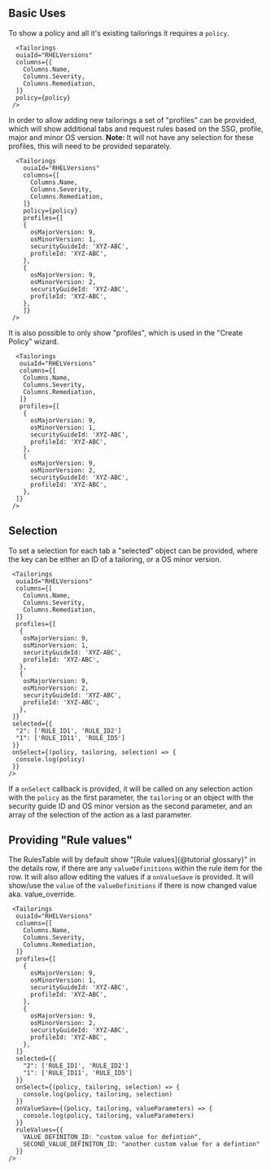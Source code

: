 
## Basic Uses

To show a policy and all it's existing tailorings it requires a `policy`.

```
  <Tailorings
  ouiaId="RHELVersions"
  columns={[
    Columns.Name,
    Columns.Severity,
    Columns.Remediation,
  ]}
  policy={policy}
 />
```

In order to allow adding new tailorings a set of "profiles" can be provided, which will show additional tabs and request rules based on the SSG, profile, major and minor OS version.
**Note:** It will not have any selection for these profiles, this will need to be provided separately.

```
  <Tailorings
    ouiaId="RHELVersions"
    columns={[
      Columns.Name,
      Columns.Severity,
      Columns.Remediation,
    ]}
    policy={policy}
    profiles={[
    {
      osMajorVersion: 9,
      osMinorVersion: 1,
      securityGuideId: 'XYZ-ABC',
      profileId: 'XYZ-ABC',
    },
    {
      osMajorVersion: 9,
      osMinorVersion: 2,
      securityGuideId: 'XYZ-ABC',
      profileId: 'XYZ-ABC',
    },
    ]}
 />
```

It is also possible to only show "profiles", which is used in the "Create Policy" wizard.

```
  <Tailorings
   ouiaId="RHELVersions"
   columns={[
    Columns.Name,
    Columns.Severity,
    Columns.Remediation,
   ]}
   profiles={[
    {
      osMajorVersion: 9,
      osMinorVersion: 1,
      securityGuideId: 'XYZ-ABC',
      profileId: 'XYZ-ABC',
    },
    {
      osMajorVersion: 9,
      osMinorVersion: 2,
      securityGuideId: 'XYZ-ABC',
      profileId: 'XYZ-ABC',
    },
  ]}
 />

```

## Selection

To set a selection for each tab a "selected" object can be provided, where the key can be either an ID of a tailoring, or a OS minor version.

```
 <Tailorings
  ouiaId="RHELVersions"
  columns={[
    Columns.Name,
    Columns.Severity,
    Columns.Remediation,
  ]}
  profiles={[
   {
    osMajorVersion: 9,
    osMinorVersion: 1,
    securityGuideId: 'XYZ-ABC',
    profileId: 'XYZ-ABC',
   },
   {
    osMajorVersion: 9,
    osMinorVersion: 2,
    securityGuideId: 'XYZ-ABC',
    profileId: 'XYZ-ABC',
   },
 ]}
 selected={{
  "2": ['RULE_ID1', 'RULE_ID2']
  "1": ['RULE_ID11', 'RULE_ID5']
 }}
 onSelect={(policy, tailoring, selection) => {
  console.log(policy)
 }}
/>
```

If a `onSelect` callback is provided, it will be called on any selection action with the `policy` as the first parameter, the `tailoring` or an object with the security guide ID and OS minor version as the second parameter, and an array of the selection of the action as a last parameter.

## Providing "Rule values"

The RulesTable will by default show "[Rule values]{@tutorial glossary}" in the details row, if there are any `valueDefinitions` within the rule item for the row.
It will also allow editing the values if a `onValueSave` is provided. It will show/use the `value` of the `valueDefinitions` if there is now changed value aka. value_override.

```
 <Tailorings
  ouiaId="RHELVersions"
  columns={[
    Columns.Name,
    Columns.Severity,
    Columns.Remediation,
  ]}
  profiles={[
    {
      osMajorVersion: 9,
      osMinorVersion: 1,
      securityGuideId: 'XYZ-ABC',
      profileId: 'XYZ-ABC',
    },
    {
      osMajorVersion: 9,
      osMinorVersion: 2,
      securityGuideId: 'XYZ-ABC',
      profileId: 'XYZ-ABC',
    },
  ]}
  selected={{
    "2": ['RULE_ID1', 'RULE_ID2']
    "1": ['RULE_ID11', 'RULE_ID5']
  }}
  onSelect={(policy, tailoring, selection) => {
    console.log(policy, tailoring, selection)
  }}
  onValueSave={(policy, tailoring, valueParameters) => {
    console.log(policy, tailoring, valueParameters)
  }}
  ruleValues={{
    VALUE_DEFINITON_ID: "custom value for defintion",
    SECOND_VALUE_DEFINITON_ID: "another custom value for a defintion"
  }}
/>
```
